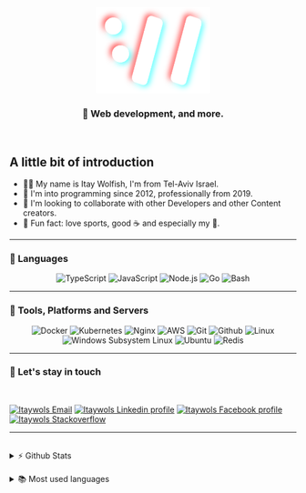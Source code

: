 <p align="center">
  <img alt="Itay Wolfish logo" width="200px" src="https://github.com/itaywol/itaywol/blob/master/assets/W.png">
</p>
<h3 align="center"> 🚀 Web development, and more.</h3>

<br />

## A little bit of introduction

- 🙋‍♂️ My name is Itay Wolfish, I'm from Tel-Aviv Israel.
- 👶 I'm into programming since 2012, professionally from 2019.
- 🤝 I'm looking to collaborate with other Developers and other Content creators.
- 🎊 Fun fact: love sports, good ☕ and especially my 🐶.


---

### 📖 Languages

<p align="center">
  <img alt="TypeScript" src="https://img.shields.io/badge/typescript-%23007ACC.svg?&style=for-the-badge&logo=typescript&logoColor=white">
  <img alt="JavaScript" src="https://img.shields.io/badge/javascript%20-%23323330.svg?&style=for-the-badge&logo=javascript&logoColor=%23F7DF1E">
  <img alt="Node.js" src="https://img.shields.io/badge/node.js%20-%2343853D.svg?&style=for-the-badge&logo=node.js&logoColor=white">
  <img alt="Go" src="https://img.shields.io/badge/go-%2300ADD8.svg?style=for-the-badge&logo=go&logoColor=white">
  <img alt="Bash" src="https://img.shields.io/badge/Bash%20-%23121011.svg?&style=for-the-badge&logo=gnu-bash&logoColor=white">
</p>

---

### 🔧 Tools, Platforms and Servers

<p align="center">
  <img  alt="Docker" src="https://img.shields.io/badge/docker%20-%230db7ed.svg?&style=for-the-badge&logo=docker&logoColor=white">
  <img  alt="Kubernetes" src="https://img.shields.io/badge/kubernetes%20-%23326ce5.svg?&style=for-the-badge&logo=kubernetes&logoColor=white">
  <img  alt="Nginx" src="https://img.shields.io/badge/nginx%20-%23009639.svg?&style=for-the-badge&logo=nginx&logoColor=white">
  <img  alt="AWS" src="https://img.shields.io/badge/AWS%20-%23FF9900.svg?&style=for-the-badge&logo=amazon-aws&logoColor=white">
  <img  alt="Git" src="https://img.shields.io/badge/git%20-%23F05033.svg?&style=for-the-badge&logo=git&logoColor=white">
  <img  alt="Github" src="https://img.shields.io/badge/github%20-%23121011.svg?&style=for-the-badge&logo=github&logoColor=white">
  <img  alt="Linux" src="https://img.shields.io/badge/Linux%20-%23121011.svg?&style=for-the-badge&logo=linux&logoColor=white">
  <img  alt="Windows Subsystem Linux" src="https://img.shields.io/badge/WSL%20-%232599db.svg?&style=for-the-badge&logo=linux&logoColor=white">
  <img  alt="Ubuntu" src="https://img.shields.io/badge/Ubuntu%20-%23E95420.svg?&style=for-the-badge&logo=ubuntu&logoColor=white">
  <img  alt="Redis" src="https://img.shields.io/badge/Redis%20-%23FF0000.svg?&style=for-the-badge&logo=redis&logoColor=white">
</p>

___

### 🤝 Let's stay in touch

<br />

[<img alt="Itaywols Email" src="https://img.shields.io/badge/Email-%234287f5.svg?&style=for-the-badge&logo=gmail&logoColor=white">][email]
[<img alt="Itaywols Linkedin profile" src="https://img.shields.io/badge/linkedin-%230077B5.svg?&style=for-the-badge&logo=linkedin&logoColor=white">][linkedin]
[<img alt="Itaywols Facebook profile" src="https://img.shields.io/badge/facebook-%231877F2.svg?&style=for-the-badge&logo=facebook&logoColor=white">][facebook]
[<img alt="Itaywols Stackoverflow" src="https://img.shields.io/badge/stackoverflow-%23FFFFFF.svg?&style=for-the-badge&logo=stackoverflow">][stackoverflow]

---

<br />
<details>
  <summary>⚡ Github Stats</summary>
  <br />
  <p align="center">
    <img alt="Itaywol's Github Stats" src="https://github-readme-stats.vercel.app/api?username=itaywol&show_icons=true&theme=dracula" >
  </p>
</details>

<br />
<details>
  <summary>📚 Most used languages</summary>
  <br />
  <p align="center">
    <img alt="Itaywol's Github Most used languages" src="https://github-readme-stats.vercel.app/api/top-langs/?username=itaywol&layout=compact&theme=dracula">
  </p>
</details>

[website]: https://www.itaywol.com
[linkedin]: https://www.linkedin.com/in/itaywolfish/
[facebook]: https://www.facebook.com/wo.itay/
[email]: mailto://wo.itay@gmail.com
[stackoverflow]: https://stackoverflow.com/users/1959113/itay-wolfish
